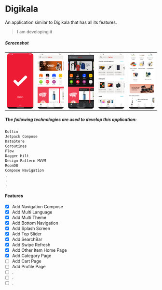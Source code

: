 # Digikala

An application similar to Digikala that has all its features.

> I am developing it

##### Screenshot
<table>
  <tr>
    <td><img src="screenshot/1.png" width=100% height=100%></td>
    <td><img src="screenshot/2.png" width=100% height=100%></td>
    <td><img src="screenshot/3.png" width=100% height=100%></td>
    <td><img src="screenshot/4.png" width=100% height=100%></td>
    <td><img src="screenshot/5.png" width=100% height=100%></td>
  </tr>
 </table>

##### The following technologies are used to develop this application:
```
Kotlin
Jetpack Compose
DataStore
Coroutines
Flow
Dagger Hilt
Design Pattern MVVM
RoomDB
Compose Navigation
.
.
.
```

#### Features

- [x] Add Navigation Compose
- [x] Add Multi Language
- [x] Add Multi Theme
- [x] Add Bottom Navigation
- [x] Add Splash Screen
- [x] Add Top Slider
- [x] Add SearchBar
- [x] Add Swipe Refresh
- [x] Add Other Item Home Page
- [x] Add Category Page
- [ ] Add Cart Page
- [ ] Add Profile Page
- [ ] .
- [ ] .
- [ ] .